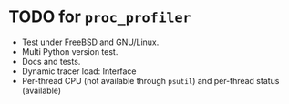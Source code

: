 # TODO for `proc_profiler`

- Test under FreeBSD and GNU/Linux.
- Multi Python version test.
- Docs and tests.
- Dynamic tracer load: Interface
- Per-thread CPU (not available through `psutil`) and per-thread status (available)
